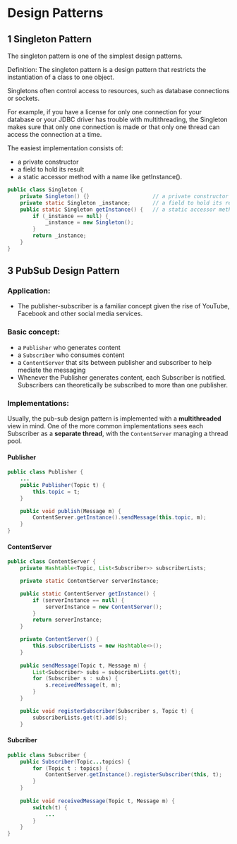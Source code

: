 # Design Patterns

## 1 Singleton Pattern
The singleton pattern is one of the simplest design patterns.  

Definition:
The singleton pattern is a design pattern that restricts the instantiation of a class to one object.  

Singletons often control access to resources, such as database connections or sockets.  

For example, if you have a license for only one connection for your database or your JDBC driver has trouble with multithreading, the Singleton makes sure that only one connection is made or that only one thread can access the connection at a time.

The easiest implementation consists of:
 * a private constructor
 * a field to hold its result
 * a static accessor method with a name like getInstance().
```java
public class Singleton {
    private Singleton() {}                    // a private constructor
    private static Singleton _instance;       // a field to hold its result
    public static Singleton getInstance() {   // a static accessor method
        if (_instance == null) {
            _instance = new Singleton();
        }
        return _instance;
    }
}
```


## 3 PubSub Design Pattern
### Application:
- The publisher-subscriber is a familiar concept given the rise of YouTube, Facebook and other social media services. 
### Basic concept:
- a `Publisher` who generates content
- a `Subscriber` who consumes content
- a `ContentServer` that sits between publisher and subscriber to help mediate the messaging
- Whenever the Publisher generates content, each Subscriber is notified. Subscribers can theoretically be subscribed to more than one publisher.

### Implementations:
Usually, the pub-sub design pattern is implemented with a **multithreaded** view in mind.
One of the more common implementations sees each Subscriber as a **separate thread**, with the `ContentServer` managing a thread pool.

#### Publisher
```java
public class Publisher {
    ...
    public Publisher(Topic t) {
        this.topic = t;
    }

    public void publish(Message m) {
        ContentServer.getInstance().sendMessage(this.topic, m);
    }
}
```
#### ContentServer
```java
public class ContentServer {
    private Hashtable<Topic, List<Subscriber>> subscriberLists;

    private static ContentServer serverInstance;

    public static ContentServer getInstance() {
        if (serverInstance == null) {
            serverInstance = new ContentServer();
        }
        return serverInstance;
    }

    private ContentServer() {
        this.subscriberLists = new Hashtable<>();
    }
    
    public sendMessage(Topic t, Message m) {
        List<Subscriber> subs = subscriberLists.get(t);
        for (Subscriber s : subs) {
            s.receivedMessage(t, m);
        }
    }

    public void registerSubscriber(Subscriber s, Topic t) {
        subscriberLists.get(t).add(s);
    }
```
#### Subcriber
```java
public class Subscriber {
    public Subscriber(Topic...topics) {
        for (Topic t : topics) {
            ContentServer.getInstance().registerSubscriber(this, t);
        }
    }
    
    public void receivedMessage(Topic t, Message m) {
        switch(t) {
            ...
        }
    }
}
```
